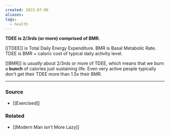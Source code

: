 ```yaml
---
created: 2023-07-08
aliases: 
tags:
  - health
---
```

**TDEE is 2/3rds (or more) comprised of BMR.**

[[TDEE]] is Total Daily Energy Expenditure. BMR is Basal Metabolic Rate. TDEE is BMR + caloric cost of typical daily activity level.

[[BMR]] is *usually* about 2/3rds or more of TDEE, which means that we burn a **bunch** of calories just sustaining life. Even very active people typically don't get their TDEE more than 1.5x their BMR.

---

### Source
- [[Exercised]]

### Related
- [[Modern Man isn't More Lazy]]